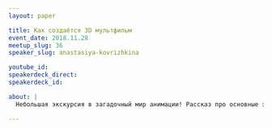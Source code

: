 ```yaml
---
layout: paper

title: Как создаётся 3D мультфильм
event_date: 2018.11.28
meetup_slug: 36
speaker_slug: anastasiya-kovrizhkina

youtube_id:
speakerdeck_direct:
speakerdeck_id:

about: |
  Небольшая экскурсия в загадочный мир анимации! Рассказ про основные этапы создания полнометражного 3D мультфильма глазами оператора.

---
```

